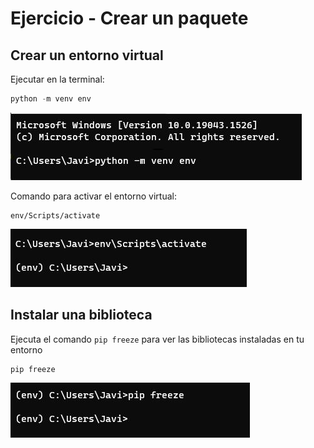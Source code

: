 # Ejercicio - Crear un paquete

## Crear un entorno virtual

Ejecutar en la terminal:

```python
python -m venv env
```

![](assets/images/python1.JPG)

Comando para activar el entorno virtual:

```
env/Scripts/activate
```

![](assets/images/activate.JPG)

## Instalar una biblioteca

Ejecuta el comando `pip freeze` para ver las bibliotecas instaladas en tu entorno

```
pip freeze
```

![](assets/images/pip-freeze.JPG)
